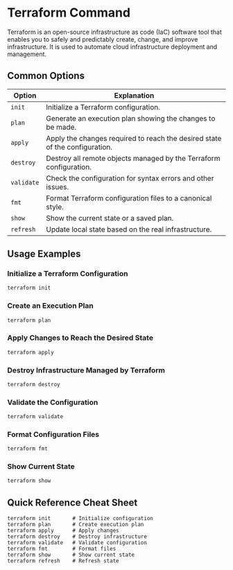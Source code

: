 # Terraform Command

Terraform is an open-source infrastructure as code (IaC) software tool that enables you to safely and predictably create, change, and improve infrastructure. It is used to automate cloud infrastructure deployment and management.

## Common Options

| Option               | Explanation                                                                 |
|----------------------|-----------------------------------------------------------------------------|
| `init`               | Initialize a Terraform configuration.                                       |
| `plan`               | Generate an execution plan showing the changes to be made.                  |
| `apply`              | Apply the changes required to reach the desired state of the configuration. |
| `destroy`            | Destroy all remote objects managed by the Terraform configuration.          |
| `validate`           | Check the configuration for syntax errors and other issues.                 |
| `fmt`                | Format Terraform configuration files to a canonical style.                  |
| `show`               | Show the current state or a saved plan.                                     |
| `refresh`            | Update local state based on the real infrastructure.                        |

## Usage Examples

### Initialize a Terraform Configuration
```bash
terraform init
```

### Create an Execution Plan
```bash
terraform plan
```

### Apply Changes to Reach the Desired State
```bash
terraform apply
```

### Destroy Infrastructure Managed by Terraform
```bash
terraform destroy
```

### Validate the Configuration
```bash
terraform validate
```

### Format Configuration Files
```bash
terraform fmt
```

### Show Current State
```bash
terraform show
```

## Quick Reference Cheat Sheet

```plaintext
terraform init       # Initialize configuration
terraform plan       # Create execution plan
terraform apply      # Apply changes
terraform destroy    # Destroy infrastructure
terraform validate   # Validate configuration
terraform fmt        # Format files
terraform show       # Show current state
terraform refresh    # Refresh state
```

